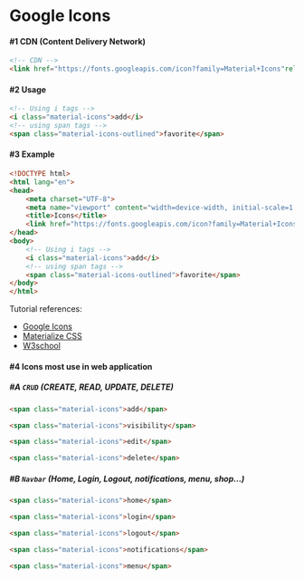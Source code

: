 
# Google Icons
#### #1 CDN (Content Delivery Network)
```html
<!-- CDN -->
<link href="https://fonts.googleapis.com/icon?family=Material+Icons"rel="stylesheet">
```
#### #2 Usage
```html
<!-- Using i tags -->
<i class="material-icons">add</i>
<!-- using span tags -->
<span class="material-icons-outlined">favorite</span>
```
#### #3 Example
```html
<!DOCTYPE html>
<html lang="en">
<head>
    <meta charset="UTF-8">
    <meta name="viewport" content="width=device-width, initial-scale=1.0">
    <title>Icons</title>
    <link href="https://fonts.googleapis.com/icon?family=Material+Icons"rel="stylesheet">
</head>
<body>
    <!-- Using i tags -->
    <i class="material-icons">add</i>
    <!-- using span tags -->
    <span class="material-icons-outlined">favorite</span>
</body>
</html>
```
Tutorial references:

- [Google Icons](https://fonts.google.com/icons?icon.set=Material+Icons)
- [Materialize CSS](https://materializecss.com/icons.html)
- [W3school](https://www.w3schools.com/icons/google_icons_intro.asp)
#### #4 Icons most use in web application

##### #A `CRUD` (CREATE, READ, UPDATE, DELETE)
```html
<span class="material-icons">add</span>
```
```html
<span class="material-icons">visibility</span>
```
```html
<span class="material-icons">edit</span>
```
```html
<span class="material-icons">delete</span>
```
##### #B `Navbar` (Home, Login, Logout, notifications, menu, shop...)
```html
<span class="material-icons">home</span>
```
```html
<span class="material-icons">login</span>
```
```html
<span class="material-icons">logout</span>
```
```html
<span class="material-icons">notifications</span>
```
```html
<span class="material-icons">menu</span>
```

